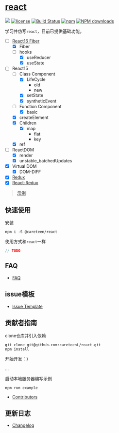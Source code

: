 # [react](https://github.com/careteenL/react)
[![](https://img.shields.io/badge/Powered%20by-react-brightgreen.svg)](https://github.com/careteenL/react)
[![license](https://img.shields.io/badge/license-MIT-blue.svg)](https://github.com/careteenL/react/blob/master/LICENSE)
[![Build Status](https://travis-ci.org/careteenL/react.svg?branch=master)](https://travis-ci.org/careteenL/react)
[![npm](https://img.shields.io/badge/npm-0.1.0-orange.svg)](https://www.npmjs.com/package/@careteen/react)
[![NPM downloads](http://img.shields.io/npm/dm/@careteen/react.svg?style=flat-square)](http://www.npmtrends.com/@careteen/react)

<!-- [English Document](./README.en_US.md) -->

学习并仿写`react`，目前已提供基础功能。

- [ ] [React16 Fiber](./packages/fiber)
  - [x] Fiber
  - [ ] hooks
    - [x] useReducer
    - [x] useState
- [ ] React15
  - [ ] Class Component
    - [x] LifeCycle
      - old
      - new
    - [x] setState
    - [x] syntheticEvent
  - [ ] Function Component
    - [x] basic
  - [x] createElement
  - [x] Children
    - [x] map
      - flat
      - key
  - [x] ref
- [ ] ReactDOM
  - [x] render
  - [x] unstable_batchedUpdates
- [x] Virtual DOM
  - [x] DOM-DIFF

- [x] [Redux](https://github.com/careteenL/redux)
- [x] [React-Redux](https://github.com/careteenL/redux/blob/master/react-redux/index.js)

> [示例](./examples)

## 快速使用

安装
```shell
npm i -S @careteen/react
```

使用方式和`react`一样

```js
// TODO
```

## FAQ

- [FAQ](./FAQ.md)

## issue模板

- [Issue Template](./ISSUETEMPLATE.md)

## 贡献者指南

clone仓库并引入依赖
```shell
git clone git@github.com:careteenL/react.git
npm install
```
开始开发：）

...

启动本地服务器编写示例
```shell
npm run example
```
- [Contributors](https://github.com/careteenL/react/graphs/contributors)

## 更新日志

- [Changelog](./CHANGELOG.md)
